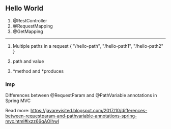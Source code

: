 ## Hello World

1. @RestController
2. @RequestMapping
3. @GetMapping

---

1. Multiple paths in a request
 { "/hello-path", "/hello-path1", "/hello-path2" }

2. path and value 

3. *method and *produces 

### Imp

Differences between @RequestParam and @PathVariable annotations in Spring MVC

Read more: https://javarevisited.blogspot.com/2017/10/differences-between-requestparam-and-pathvariable-annotations-spring-mvc.html#ixzz66qAOIhwI